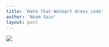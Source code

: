 ```yaml
---
title: 'Hate that Walmart dress code'
author: 'Noam Sain'
layout: post
---
```


![](https://2.bp.blogspot.com/_8aN4krk1nsk/TG--vf3vFWI/AAAAAAAAAbI/NidVrdFThX0/s1024/20100306.jpg)
